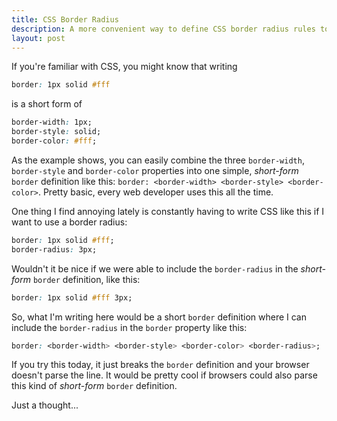 ```yaml
---
title: CSS Border Radius
description: A more convenient way to define CSS border radius rules together with the border size, style and color in one line
layout: post
---
```

If you're familiar with CSS, you might know that writing

```css
border: 1px solid #fff
```

is a short form of

```css
border-width: 1px;
border-style: solid;
border-color: #fff;
```

As the example shows, you can easily combine the three `border-width`, `border-style` and `border-color` properties into one simple, *short-form* `border` definition like this: `border: <border-width> <border-style> <border-color>`. Pretty basic, every web developer uses this all the time.

One thing I find annoying lately is constantly having to write CSS like this if I want to use a border radius:

```css
border: 1px solid #fff;
border-radius: 3px;
```

Wouldn't it be nice if we were able to include the `border-radius` in the *short-form* `border` definition, like this:

```css
border: 1px solid #fff 3px;
```

So, what I'm writing here would be a short `border` definition where I can include the `border-radius` in the `border` property like this:

```css
border: <border-width> <border-style> <border-color> <border-radius>;
```

If you try this today, it just breaks the `border` definition and your browser doesn't parse the line. It would be pretty cool if browsers could also parse this kind of *short-form* `border` definition.

Just a thought...